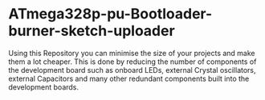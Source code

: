 # ATmega328p-pu-Bootloader-burner-sketch-uploader
Using this Repository you can minimise the size of your projects and make them a lot cheaper. This is done by reducing the number of components of the development board such as onboard LEDs, external Crystal oscillators, external Capacitors and many other redundant components built into the development boards.
